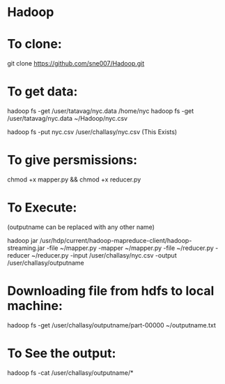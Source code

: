 # Hadoop

# To clone:

git clone https://github.com/sne007/Hadoop.git

# To get data:
hadoop fs -get /user/tatavag/nyc.data /home/nyc
hadoop fs -get /user/tatavag/nyc.data ~/Hadoop/nyc.csv

hadoop fs -put nyc.csv /user/challasy/nyc.csv (This Exists)

# To give persmissions:

chmod +x mapper.py && chmod +x reducer.py

# To Execute:

(outputname can be replaced with any other name)

hadoop jar /usr/hdp/current/hadoop-mapreduce-client/hadoop-streaming.jar -file ~/mapper.py -mapper ~/mapper.py -file ~/reducer.py -reducer ~/reducer.py -input /user/challasy/nyc.csv -output /user/challasy/outputname

# Downloading file from hdfs to local machine:

hadoop fs -get /user/challasy/outputname/part-00000 ~/outputname.txt

# To See the output:

hadoop fs -cat /user/challasy/outputname/*

